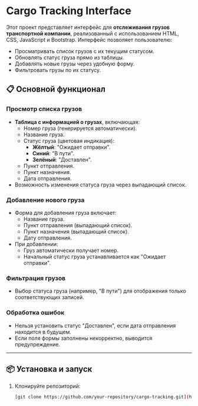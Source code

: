 # Cargo Tracking Interface

Этот проект представляет интерфейс для **отслеживания грузов транспортной компании**, реализованный с использованием HTML, CSS, JavaScript и Bootstrap. Интерфейс позволяет пользователю:

- Просматривать список грузов с их текущим статусом.
- Обновлять статус груза прямо из таблицы.
- Добавлять новые грузы через удобную форму.
- Фильтровать грузы по их статусу.

## 📋 Основной функционал

### Просмотр списка грузов
- **Таблица с информацией о грузах**, включающая:
  - Номер груза (генерируется автоматически).
  - Название груза.
  - Статус груза (цветовая индикация):
    - **Жёлтый**: "Ожидает отправки".
    - **Синий**: "В пути".
    - **Зелёный**: "Доставлен".
  - Пункт отправления.
  - Пункт назначения.
  - Дата отправления.
- Возможность изменения статуса груза через выпадающий список.

### Добавление нового груза
- Форма для добавления груза включает:
  - Название груза.
  - Пункт отправления (выпадающий список).
  - Пункт назначения (выпадающий список).
  - Дату отправления.
- При добавлении:
  - Груз автоматически получает номер.
  - Начальный статус груза устанавливается как "Ожидает отправки".

### Фильтрация грузов
- Выбор статуса груза (например, "В пути") для отображения только соответствующих записей.

### Обработка ошибок
- Нельзя установить статус "Доставлен", если дата отправления находится в будущем.
- Если поля формы заполнены некорректно, выводится предупреждение.

---

## 📦 Установка и запуск

1. Клонируйте репозиторий:
   ```bash
   [git clone https://github.com/your-repository/cargo-tracking.git](https://github.com/RAZEX0LOL/Cargo-Tracking-Interface.git)
